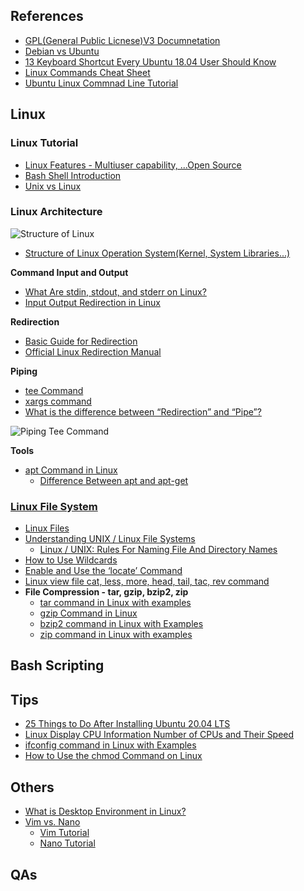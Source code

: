 ## References
<ul>
  <li><a href="https://www.gnu.org/licenses/gpl-3.0.html">GPL(General Public Licnese)V3 Documnetation</a></li>
  
  <li><a href="https://www.fosslinux.com/40109/debian-vs-ubuntu-everything-you-need-to-know-to-choose.htm">Debian vs Ubuntu</a></li>
  
  <li><a href="https://itsfoss.com/ubuntu-shortcuts/">13 Keyboard Shortcut Every Ubuntu 18.04 User Should Know</a></li>
  
  <li><a href="https://phoenixnap.com/kb/linux-commands-cheat-sheet">Linux Commands Cheat Sheet</a></li>
  
  <li><a href="https://ubuntu.com/tutorials/command-line-for-beginners#1-overview">Ubuntu Linux Commnad Line Tutorial</a></li>
  
</ul>

## Linux

### Linux Tutorial
<ul>
  <li><a href="https://www.javatpoint.com/linux-features">Linux Features - Multiuser capability, ...Open Source</a></li>
  
  <li><a href="https://www.javatpoint.com/linux-bash">Bash Shell Introduction</a></li>
  
  <li><a href="https://www.javatpoint.com/unix-vs-linux">Unix vs Linux</a></li>
</ul>

### Linux Architecture
![Structure of Linux](https://static.javatpoint.com/linux/images/what-is-linux.png)

<ul>
  <li><a href="">Structure of Linux Operation System(Kernel, System Libraries...)</a></li>
</ul>

<strong>Command Input and Output</strong>
<ul>
  <li><a href="https://www.howtogeek.com/435903/what-are-stdin-stdout-and-stderr-on-linux/">What Are stdin, stdout, and stderr on Linux?</a></li>
  
  <li><a href="https://www.geeksforgeeks.org/input-output-redirection-in-linux/">Input Output Redirection in Linux</a></li>
</ul>

<strong>Redirection</strong>
<ul>
  <li><a href="http://mywiki.wooledge.org/BashGuide/InputAndOutput?#Redirection">Basic Guide for Redirection</a></li>
  
  <li><a href="https://www.gnu.org/savannah-checkouts/gnu/bash/manual/bash.html#Redirections">Official Linux Redirection Manual</a></li>
</ul>

<strong>Piping</strong>
<ul>
  <li><a href="https://www.geeksforgeeks.org/tee-command-linux-example/">tee Command</a></li>
  
  <li><a href="https://linuxize.com/post/linux-xargs-command/">xargs command</a></li>
  
  <li><a href="https://t.ly/qBuX">What is the difference between “Redirection” and “Pipe”?</a></li>
</ul>

![Piping Tee Command](https://upload.wikimedia.org/wikipedia/commons/thumb/2/24/Tee.svg/400px-Tee.svg.png)

<strong>Tools</strong>
<ul>
  <li><a href="https://t.ly/uWyR">apt Command in Linux</a>
    <ul>
      <li><a href="https://itsfoss.com/apt-vs-apt-get-difference/">Difference Between apt and apt-get</a></li>
    </ul>
  </li>
</ul>

### [Linux File System](https://www.javatpoint.com/linux-file-system)
<ul>
  <li><a href="https://www.javatpoint.com/linux-files">Linux Files</a></li>
  
  <li><a href="https://www.cyberciti.biz/tips/understanding-unixlinux-file-system-part-i.html">Understanding UNIX / Linux File Systems</a>
    <ul>
      <li><a href="https://www.cyberciti.biz/faq/linuxunix-rules-for-naming-file-and-directory-names/">Linux / UNIX: Rules For Naming File And Directory Names</a></li>
    </ul>
  </li>
  
  <li><a href="http://www.linfo.org/wildcard.html">How to Use Wildcards</a></li>

  <li><a href="https://osxdaily.com/2011/11/02/enable-and-use-the-locate-command-in-the-mac-os-x-terminal/">Enable and Use the ‘locate’ Command</a></li>

  <li><a href="https://programmersought.com/article/99213966330/">Linux view file cat, less, more, head, tail, tac, rev command</a></li>
  
  <li><strong>File Compression - tar, gzip, bzip2, zip</strong>
    <ul>
      <li><a href="https://www.geeksforgeeks.org/tar-command-linux-examples/">tar command in Linux with examples</a></li>
      <li><a href="https://t.ly/JCly">gzip Command in Linux</a></li>
      <li><a href="https://t.ly/rj95">bzip2 command in Linux with Examples</a></li>
      <li><a href="https://t.ly/uO6e">zip command in Linux with examples</a></li>
    </ul>
  </li>
  
</ul>

## Bash Scripting


## Tips
<ul>
  <li><a href="https://www.tecmint.com/things-to-do-after-installing-ubuntu-20-04/">25 Things to Do After Installing Ubuntu 20.04 LTS</a></li>
  
  <li><a href="https://www.cyberciti.biz/faq/linux-display-cpu-information-number-of-cpus-and-their-speed/">Linux Display CPU Information Number of CPUs and Their Speed</a></li>

  <li><a href="https://www.geeksforgeeks.org/ifconfig-command-in-linux-with-examples/">ifconfig command in Linux with Examples</a></li>
  
  <li><a href="https://www.howtogeek.com/437958/how-to-use-the-chmod-command-on-linux/">How to Use the chmod Command on Linux</a></li>
</ul>

## Others
<ul>
  <li><a href="https://itsfoss.com/what-is-desktop-environment/">What is Desktop Environment in Linux?</a></li>
  
  <li><a href="https://linuxhint.com/vim_vs_nano/">Vim vs. Nano</a>
    <ul>
      <li><a href="https://www.tutorialspoint.com/vim/index.htm">Vim Tutorial</a></li>
      <li><a href="https://www.howtogeek.com/howto/42980/the-beginners-guide-to-nano-the-linux-command-line-text-editor/">Nano Tutorial</a></li>
    </ul>
  </li>
</ul>

## QAs
